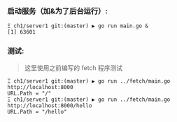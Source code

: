 

### 启动服务（加&为了后台运行）:
```
Ξ ch1/server1 git:(master) ▶ go run main.go &
[1] 63601
```

### 测试:
> 这里使用之前编写的 fetch 程序测试
```
Ξ ch1/server1 git:(master) ▶ go run ../fetch/main.go http://localhost:8000
URL.Path = "/"
Ξ ch1/server1 git:(master) ▶ go run ../fetch/main.go http://localhost:8000/hello
URL.Path = "/hello"
```